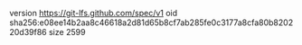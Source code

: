 version https://git-lfs.github.com/spec/v1
oid sha256:e08ee14b2aa8c46618a2d81d65b8cf7ab285fe0c3177a8cfa80b820220d39f86
size 2599
